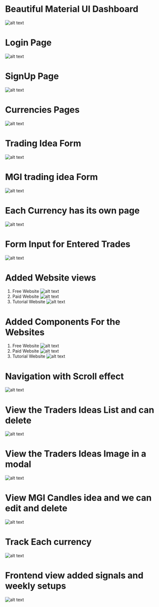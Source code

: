 # Beautiful Material UI Dashboard
![alt text](image.png)

# Login Page
![alt text](image-1.png)

# SignUp Page
![alt text](image-2.png)

# Currencies Pages
![alt text](image-7.png)

# Trading Idea Form
![alt text](image-3.png)

# MGI trading idea Form
![alt text](image-4.png)

# Each Currency has its own page
![alt text](image-5.png)

# Form Input for Entered Trades
![alt text](image-6.png)

# Added Website views 
1. Free Website
![alt text](image-8.png)
2. Paid Website
![alt text](image-9.png)
3. Tutorial Website
![alt text](image-10.png)

# Added Components For the Websites
1. Free Website
![alt text](image-11.png)
2. Paid Website
![alt text](image-12.png)
3. Tutorial Website
![alt text](image-13.png)

# Navigation with Scroll effect
![alt text](image-14.png)

# View the Traders Ideas List and can delete
![alt text](image-15.png)

# View the Traders Ideas Image in a modal
![alt text](image-16.png)

# View MGI Candles idea and we can edit and delete
![alt text](image-17.png)

# Track Each currency 
![alt text](image-18.png)

# Frontend view added signals and weekly setups
![alt text](image-19.png)